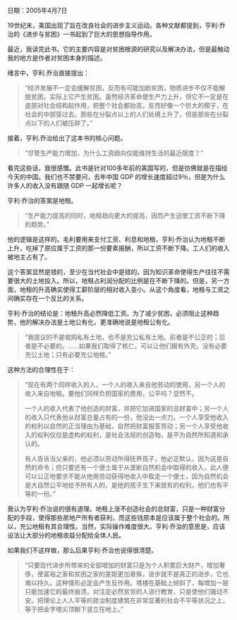 日期：2005年4月7日

19世纪末，美国出现了旨在改良社会的进步主义运动。各种文献都提到，亨利·乔治的《进步与贫困》一书起到了巨大的思想指导作用。

最近，我读完此书。它的主要内容是对贫困根源的研究以及解决办法，但是最触动我的地方是作者对贫困本身的描述。

绪言中，亨利.乔治直接提出：

>“经济发展不一定会缓解贫困，反而有可能加剧贫困，物质进步不仅不能解脱贫困，实际上它产生贫困。虽然经济革命使生产力上升，但它不一定是在底部对社会结构起作用，把整个社会都抬高，反而好像一个巨大的楔子，在社会的中部穿过去。那些在分裂点以上的人们处境上升了，但是那些在分裂点以下的人们被压碎了。”

接着，亨利.乔治给出了这本书的核心问题。

>“尽管生产能力增加，为什么工资趋向仅能维持生活的最近限度？”

看完这些话，我很感慨。此书是针对100多年前的美国写的，但是彷佛就是在描绘今天的中国。我们也不禁要问，去年中国 GDP 的增长速度超过9％，但是为什么许多人的收入没有跟随 GDP 一起增长呢？

亨利·乔治的答案是地租。

>“生产能力提高的同时，地租趋向更大的提高，因而产生迫使工资不断下降的趋势。”

他的逻辑是这样的。毛利要用来支付工资、利息和地租，亨利·乔治认为地租不断上升，吃掉了原应属于工资的那一份要素报酬，所以工资不断下降。工人们的收入被地主占有了。

这个答案显然是错的，至少在当代社会中是错的。因为知识革命使得生产往往不需要很大的土地投入。所以，地租占利润分配的比例是在不断下降的。但是，另一方面，地租的升高确实使得工薪阶层的相对收入变小。从这个角度看，地租与工资之间确实存在一个反比的关系。

亨利·乔治的结论是：地租升高必然降低工资。为了减少贫困，必须阻止这种趋势，他的解决办法是土地公有化，更准确地说是地租公有化。

>“我提议的不是收购私有土地，也不是充公私有土地。前者是不公正的；后者是不必要的。……如果我们取得了核仁，可以让他们据有外壳。没有必要充公土地；只有必要充公地租。”

这种方法的合理性在于：

>“现在有两个同样收入的人，一个人的收入来自他劳动的使用，另一个人的收入来自地租。要他们同样负担国家的费用，公平吗？显然不。
>
>一个人的收入代表了他创造的财富，并把它加进国家的总财富中；另一个人的收入只代表他从财富总量占有的一份，他没出一点力。一个人享受他收入的权利以自然的正当理由为基础，自然把财富报答劳动；另一个人享受他收入的权利仅仅是虚构的权利，是社会法规的创造物，是不为自然所知道和承认的。
>
>有人告诉当父亲的，他必须以劳动所得抚养孩子，他必定默认，因为这是自然的命令；但只要还有一个便士属于从垄断自然机会中取得的收入，此人便可以公正地要求不能从他用劳动获得地收入中取走一个便士，因为自然机会是大自然公平地给予所有人的，是他的孩子生下来就有的权利，他们也有平等的一份。”

我认为亨利·乔治说的很有道理。地租上涨不创造社会的总财富，只是一种财富分配的手段，使得那些房地产所有者获利，而这些钱原本是应该属于整个社会的。所以，充公地租有其合理性。当然，实际操作难度很大。亨利·乔治的意思是，应该设法让大部分的地租收益分配给全体人民。

如果我们不这样做，那么后果亨利·乔治也说得很清楚。

>“只要现代进步所带来的全部增加的财富只是为个人积累巨大财产，增加奢侈，使富裕之家和贫困之家的差距更加悬殊，进步就不是真正的进步，它也难以持久。这种情形必定会产生反作用。塔楼在基础上倾斜了，每增加一层只能加速它的最终崩溃。对注定必然贫穷的人进行教育，只是使他们骚动不安。把理论上人人平等的政治制度建筑在非常显著的社会不平等状况之上，等于把金字塔尖顶朝下竖立在地上。”
